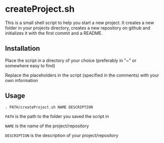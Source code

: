 # createProject.sh

This is a small shell script to help you start a new project. It creates a new folder in your projects directory, creates a new repository on github and initializes it with the first commit and a README.

## Installation

Place the script in a directory of your choice (preferably in "~" or somewhere easy to find)

Replace the placeholders in the script (specified in the comments) with your own information

## Usage

`. PATH/createProject.sh NAME DESCRIPTION`

`PATH` is the path to the folder you saved the script in

`NAME` is the name of the project/repository

`DESCRIPTION` is the description of your project/repository

 
